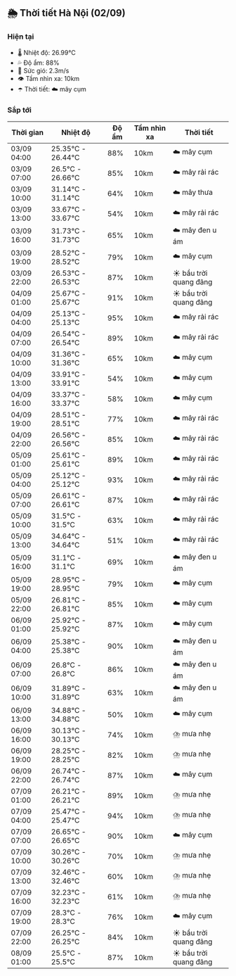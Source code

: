 ## 🌦️ Thời tiết Hà Nội (02/09)

### Hiện tại

- 🌡️ Nhiệt độ: 26.99℃
- 💦 Độ ẩm: 88%
- 💨 Sức gió: 2.3m/s
- 👁️ Tầm nhìn xa: 10km
- ☂️ Thời tiết: ☁️ mây cụm

### Sắp tới

| Thời gian | Nhiệt độ | Độ ẩm | Tầm nhìn xa | Thời tiết |
| --- | --- | --- | --- | --- |
| 03/09 04:00 | 25.35℃ - 26.44℃ | 88% | 10km | ☁️ mây cụm |
| 03/09 07:00 | 26.5℃ - 26.66℃ | 85% | 10km | ☁️ mây rải rác |
| 03/09 10:00 | 31.14℃ - 31.14℃ | 64% | 10km | ☁️ mây thưa |
| 03/09 13:00 | 33.67℃ - 33.67℃ | 54% | 10km | ☁️ mây rải rác |
| 03/09 16:00 | 31.73℃ - 31.73℃ | 65% | 10km | ☁️ mây đen u ám |
| 03/09 19:00 | 28.52℃ - 28.52℃ | 79% | 10km | ☁️ mây cụm |
| 03/09 22:00 | 26.53℃ - 26.53℃ | 87% | 10km | ☀️ bầu trời quang đãng |
| 04/09 01:00 | 25.67℃ - 25.67℃ | 91% | 10km | ☀️ bầu trời quang đãng |
| 04/09 04:00 | 25.13℃ - 25.13℃ | 95% | 10km | ☁️ mây rải rác |
| 04/09 07:00 | 26.54℃ - 26.54℃ | 89% | 10km | ☁️ mây rải rác |
| 04/09 10:00 | 31.36℃ - 31.36℃ | 65% | 10km | ☁️ mây cụm |
| 04/09 13:00 | 33.91℃ - 33.91℃ | 54% | 10km | ☁️ mây cụm |
| 04/09 16:00 | 33.37℃ - 33.37℃ | 58% | 10km | ☁️ mây cụm |
| 04/09 19:00 | 28.51℃ - 28.51℃ | 77% | 10km | ☁️ mây rải rác |
| 04/09 22:00 | 26.56℃ - 26.56℃ | 85% | 10km | ☁️ mây rải rác |
| 05/09 01:00 | 25.61℃ - 25.61℃ | 89% | 10km | ☁️ mây rải rác |
| 05/09 04:00 | 25.12℃ - 25.12℃ | 93% | 10km | ☁️ mây rải rác |
| 05/09 07:00 | 26.61℃ - 26.61℃ | 87% | 10km | ☁️ mây rải rác |
| 05/09 10:00 | 31.5℃ - 31.5℃ | 63% | 10km | ☁️ mây rải rác |
| 05/09 13:00 | 34.64℃ - 34.64℃ | 51% | 10km | ☁️ mây rải rác |
| 05/09 16:00 | 31.1℃ - 31.1℃ | 69% | 10km | ☁️ mây đen u ám |
| 05/09 19:00 | 28.95℃ - 28.95℃ | 79% | 10km | ☁️ mây cụm |
| 05/09 22:00 | 26.81℃ - 26.81℃ | 85% | 10km | ☁️ mây cụm |
| 06/09 01:00 | 25.92℃ - 25.92℃ | 87% | 10km | ☁️ mây cụm |
| 06/09 04:00 | 25.38℃ - 25.38℃ | 90% | 10km | ☁️ mây đen u ám |
| 06/09 07:00 | 26.8℃ - 26.8℃ | 86% | 10km | ☁️ mây đen u ám |
| 06/09 10:00 | 31.89℃ - 31.89℃ | 63% | 10km | ☁️ mây đen u ám |
| 06/09 13:00 | 34.88℃ - 34.88℃ | 50% | 10km | ☁️ mây cụm |
| 06/09 16:00 | 30.13℃ - 30.13℃ | 74% | 10km | ⛈️ mưa nhẹ |
| 06/09 19:00 | 28.25℃ - 28.25℃ | 82% | 10km | ⛈️ mưa nhẹ |
| 06/09 22:00 | 26.74℃ - 26.74℃ | 87% | 10km | ☁️ mây cụm |
| 07/09 01:00 | 26.21℃ - 26.21℃ | 89% | 10km | ⛈️ mưa nhẹ |
| 07/09 04:00 | 25.47℃ - 25.47℃ | 94% | 10km | ⛈️ mưa nhẹ |
| 07/09 07:00 | 26.65℃ - 26.65℃ | 90% | 10km | ☁️ mây cụm |
| 07/09 10:00 | 30.26℃ - 30.26℃ | 70% | 10km | ⛈️ mưa nhẹ |
| 07/09 13:00 | 32.46℃ - 32.46℃ | 60% | 10km | ⛈️ mưa nhẹ |
| 07/09 16:00 | 32.23℃ - 32.23℃ | 61% | 10km | ⛈️ mưa nhẹ |
| 07/09 19:00 | 28.3℃ - 28.3℃ | 76% | 10km | ☁️ mây cụm |
| 07/09 22:00 | 26.25℃ - 26.25℃ | 84% | 10km | ☀️ bầu trời quang đãng |
| 08/09 01:00 | 25.5℃ - 25.5℃ | 87% | 10km | ☀️ bầu trời quang đãng |
